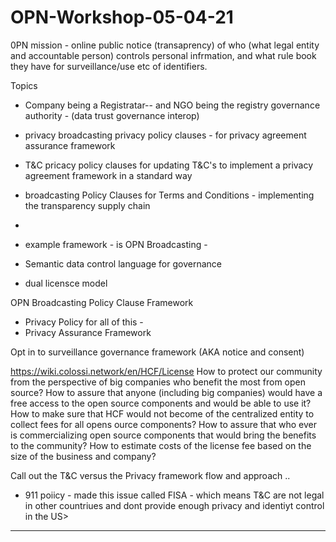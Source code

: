 # OPN-Workshop-05-04-21
0PN mission - online public notice (transaprency) of who (what legal entity and accountable person) controls personal infrmation, and what rule book they have for surveillance/use etc of identifiers.  


Topics
- Company being a Registratar-- and NGO being the registry governance authority - (data trust governance interop)
 - privacy broadcasting  privacy policy clauses - for privacy agreement assurance framework 
 - T&C pricacy policy clauses for updating T&C's to implement a privacy agreement framework in a standard way


 -   broadcasting Policy Clauses for Terms and Conditions - implementing the transparency supply chain 
 - 
 
 - example framework - is OPN Broadcasting -
- Semantic data control language for governance 
- dual licensce model 

 OPN Broadcasting Policy Clause Framework
 - Privacy Policy for all of this - 
 - Privacy Assurance Framework
 
Opt in to surveillance governance framework (AKA notice and consent) 


https://wiki.colossi.network/en/HCF/License
How to protect our community from the perspective of big companies who benefit the most from open source?
How to assure that anyone (including big companies) would have a free access to the open source components and would be able to use it?
How to make sure that HCF would not become of the centralized entity to collect fees for all opens ource components?
How to assure that who ever is commercializing open source components that would bring the benefits to the community?
How to estimate costs of the license fee based on the size of the business and company?

Call out the T&C versus the Privacy framework flow and approach ..
- 911 poiicy - made this issue called FISA - which means T&C are not legal in other countriues and dont provide enough privacy and identiyt control in the US>



-- -
